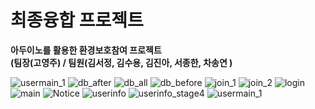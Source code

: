 # 최종융합 프로젝트

**아두이노를 활용한 환경보호참여  프로젝트<br>
(팀장(고영주) / 팀원(김서정, 김수용, 김진아, 서종한, 차송연 )**



![usermain_1](https://user-images.githubusercontent.com/71308696/104132031-0e13c380-53be-11eb-8755-52a3a588c303.PNG)
![db_after](https://user-images.githubusercontent.com/71308696/104132084-8a0e0b80-53be-11eb-9cf6-c250a1fdbe9d.PNG)
![db_all](https://user-images.githubusercontent.com/71308696/104132086-8aa6a200-53be-11eb-9775-71decf56a72a.PNG)
![db_before](https://user-images.githubusercontent.com/71308696/104132088-8b3f3880-53be-11eb-889d-c52dc774defe.PNG)
![join_1](https://user-images.githubusercontent.com/71308696/104132089-8bd7cf00-53be-11eb-90a9-09adbafe54f4.PNG)
![join_2](https://user-images.githubusercontent.com/71308696/104132090-8c706580-53be-11eb-82f2-8ba7f6a1f1ee.PNG)
![login](https://user-images.githubusercontent.com/71308696/104132091-8c706580-53be-11eb-9b64-c3c9030cdc1d.PNG)
![main](https://user-images.githubusercontent.com/71308696/104132094-8d08fc00-53be-11eb-834a-cf67a5492cf8.PNG)
![Notice](https://user-images.githubusercontent.com/71308696/104132095-8da19280-53be-11eb-8567-9ebfff6728a0.PNG)
![userinfo](https://user-images.githubusercontent.com/71308696/104132097-8da19280-53be-11eb-9ce6-37dd0060d41a.PNG)
![userinfo_stage4](https://user-images.githubusercontent.com/71308696/104132099-8e3a2900-53be-11eb-8aa6-c6f96044f953.PNG)
![usermain_1](https://user-images.githubusercontent.com/71308696/104132103-8ed2bf80-53be-11eb-882f-b9c9c2e6f905.PNG)
